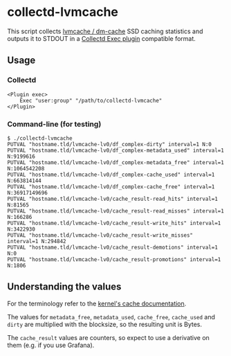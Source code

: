 # collectd-lvmcache

This script collects [lvmcache / dm-cache](https://www.kernel.org/doc/Documentation/device-mapper/cache.txt) SSD caching statistics and outputs it to STDOUT in a [Collectd Exec plugin](https://collectd.org/wiki/index.php/Plugin:Exec) compatible format.

## Usage

### Collectd

```
<Plugin exec>
    Exec "user:group" "/path/to/collectd-lvmcache"
</Plugin>
```

### Command-line (for testing)

```
$ ./collectd-lvmcache
PUTVAL "hostname.tld/lvmcache-lv0/df_complex-dirty" interval=1 N:0
PUTVAL "hostname.tld/lvmcache-lv0/df_complex-metadata_used" interval=1 N:9199616
PUTVAL "hostname.tld/lvmcache-lv0/df_complex-metadata_free" interval=1 N:1064542208
PUTVAL "hostname.tld/lvmcache-lv0/df_complex-cache_used" interval=1 N:663814144
PUTVAL "hostname.tld/lvmcache-lv0/df_complex-cache_free" interval=1 N:36917149696
PUTVAL "hostname.tld/lvmcache-lv0/cache_result-read_hits" interval=1 N:81565
PUTVAL "hostname.tld/lvmcache-lv0/cache_result-read_misses" interval=1 N:166286
PUTVAL "hostname.tld/lvmcache-lv0/cache_result-write_hits" interval=1 N:3422930
PUTVAL "hostname.tld/lvmcache-lv0/cache_result-write_misses" interval=1 N:294842
PUTVAL "hostname.tld/lvmcache-lv0/cache_result-demotions" interval=1 N:0
PUTVAL "hostname.tld/lvmcache-lv0/cache_result-promotions" interval=1 N:1806
```

## Understanding the values

For the terminology refer to the [kernel's cache documentation](https://www.kernel.org/doc/html/latest/admin-guide/device-mapper/cache.html).

The values for `metadata_free`, `metadata_used`, `cache_free`, `cache_used` and `dirty` are multiplied with the blocksize, so the resulting unit is Bytes.

The `cache_result` values are counters, so expect to use a derivative on them (e.g. if you use Grafana).
